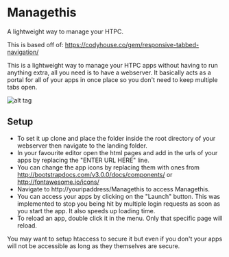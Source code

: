 # Managethis
A lightweight way to manage your HTPC.

This is based off of: https://codyhouse.co/gem/responsive-tabbed-navigation/

This is a lightweight way to manage your HTPC apps without having to run anything extra, all you need is to have a webserver. It basically acts as a portal for all of your apps in once place so you don't need to keep multiple tabs open.

![alt tag](http://i.imgur.com/04Y0tDD.jpg)

## Setup

- To set it up clone and place the folder inside the root directory of your webserver then navigate to the landing folder. 
- In your favourite editor open the html pages and add in the urls of your apps by replacing the "ENTER URL HERE" line.
- You can change the app icons by replacing them with ones from http://bootstrapdocs.com/v3.0.0/docs/components/ or http://fontawesome.io/icons/
- Navigate to http://youripaddress/Managethis to access Managethis.
- You can access your apps by clicking on the "Launch" button. This was implemented to stop you being hit by multiple login requests as soon as you start the app. It also speeds up loading time.
- To reload an app, double click it in the menu. Only that specific page will reload.

You may want to setup htaccess to secure it but even if you don't your apps will not be accessible as long as they themselves are secure.
